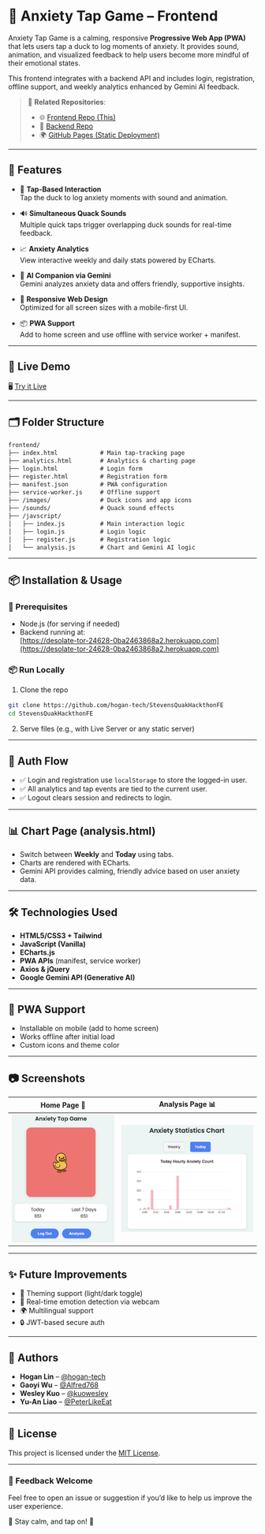 # 🦆 Anxiety Tap Game – Frontend

Anxiety Tap Game is a calming, responsive **Progressive Web App (PWA)** that lets users tap a duck to log moments of anxiety. It provides sound, animation, and visualized feedback to help users become more mindful of their emotional states.

This frontend integrates with a backend API and includes login, registration, offline support, and weekly analytics enhanced by Gemini AI feedback.

> 🔗 **Related Repositories**:
> - 🌐 [Frontend Repo (This)](https://github.com/hogan-tech/StevensQuakHackthonFE)
> - 🧠 [Backend Repo](https://github.com/hogan-tech/StevensQuakHackthon)
> - 🌍 [GitHub Pages (Static Deployment)](https://github.com/hogan-tech/hogan-tech.github.io)


---

## 🌟 Features

- 🎯 **Tap-Based Interaction**  
  Tap the duck to log anxiety moments with sound and animation.

- 🔊 **Simultaneous Quack Sounds**  
  Multiple quick taps trigger overlapping duck sounds for real-time feedback.

- 📈 **Anxiety Analytics**  
  View interactive weekly and daily stats powered by ECharts.

- 🤖 **AI Companion via Gemini**  
  Gemini analyzes anxiety data and offers friendly, supportive insights.

- 📱 **Responsive Web Design**  
  Optimized for all screen sizes with a mobile-first UI.

- 📦 **PWA Support**  
  Add to home screen and use offline with service worker + manifest.

---

## 🚀 Live Demo

🖥️ [Try it Live](https://hogan-tech.github.io)

---

## 🗂️ Folder Structure

```
frontend/
├── index.html            # Main tap-tracking page
├── analytics.html        # Analytics & charting page
├── login.html            # Login form
├── register.html         # Registration form
├── manifest.json         # PWA configuration
├── service-worker.js     # Offline support
├── /images/              # Duck icons and app icons
├── /sounds/              # Quack sound effects
├── /javscript/
│   ├── index.js          # Main interaction logic
│   ├── login.js          # Login logic
│   ├── register.js       # Registration logic
│   └── analysis.js       # Chart and Gemini AI logic
```

---

## 📦 Installation & Usage

### 🧰 Prerequisites

- Node.js (for serving if needed)
- Backend running at:  
  [https://desolate-tor-24628-0ba2463868a2.herokuapp.com](https://desolate-tor-24628-0ba2463868a2.herokuapp.com)

### 📦 Run Locally

1. Clone the repo

```bash
git clone https://github.com/hogan-tech/StevensQuakHackthonFE
cd StevensQuakHackthonFE
```

2. Serve files (e.g., with Live Server or any static server)

---

## 🔐 Auth Flow

- ✅ Login and registration use `localStorage` to store the logged-in user.
- ✅ All analytics and tap events are tied to the current user.
- ✅ Logout clears session and redirects to login.

---

## 📊 Chart Page (analysis.html)

- Switch between **Weekly** and **Today** using tabs.
- Charts are rendered with ECharts.
- Gemini API provides calming, friendly advice based on user anxiety data.

---

## 🛠️ Technologies Used

- **HTML5/CSS3 + Tailwind**
- **JavaScript (Vanilla)**
- **ECharts.js**
- **PWA APIs** (manifest, service worker)
- **Axios & jQuery**
- **Google Gemini API (Generative AI)**

---

## 📱 PWA Support

- Installable on mobile (add to home screen)
- Works offline after initial load
- Custom icons and theme color

---

## 📷 Screenshots

| Home Page 🧠 | Analysis Page 📊 |
|-------------|---------------|
| ![Duck](./images/home_page.png) | ![Chart](./images/analysis_page.png) |

---

## ✨ Future Improvements

- 🎨 Theming support (light/dark toggle)
- 🧠 Real-time emotion detection via webcam
- 🌍 Multilingual support
- 🔒 JWT-based secure auth

---

## 👥 Authors

- **Hogan Lin** – [@hogan-tech](https://github.com/hogan-tech)  
- **Gaoyi Wu** – [@Alfred768](https://github.com/Alfred768)  
- **Wesley Kuo** – [@kuowesley](https://github.com/kuowesley)  
- **Yu-An Liao** – [@PeterLikeEat](https://github.com/PeterLikeEat)

---

## 📄 License

This project is licensed under the [MIT License](./LICENSE).

---

### 💬 Feedback Welcome

Feel free to open an issue or suggestion if you’d like to help us improve the user experience.

🧠 Stay calm, and tap on! 🦆
